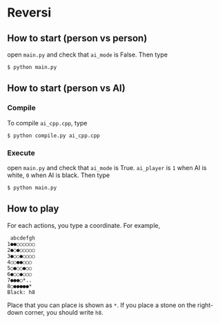 # Reversi

## How to start (person vs person)
open ```main.py``` and check that ```ai_mode``` is False.
Then type
```
$ python main.py
```

## How to start (person vs AI)

### Compile

To compile `ai_cpp.cpp`, type

```
$ python compile.py ai_cpp.cpp
```

### Execute

open ```main.py``` and check that ```ai_mode``` is True.
```ai_player``` is ```1``` when AI is white, ```0``` when AI is black.
Then type

```
$ python main.py
```

## How to play
For each actions, you type a coordinate. For example,
```
 abcdefgh
1●●○○○○○○
2●○●○○○○○
3●○○●○○○○
4○○●●○○○
5○●○○●○○
6●○○●○○○
7●●●○*..
8○●●●●●*
Black: h8
```
Place that you can place is shown as ```*```.
If you place a stone on the right-down corner, you should write ```h8```.

